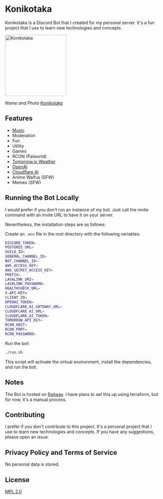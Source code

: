 # Konikotaka

Konikotaka is a Discord Bot that I created for my personal server. It's a fun project that I use to learn new technologies and concepts.

<a href="https://i.gyazo.com/12ccb49e7c6b2e31a207ad63e38e7f36.png"><img src="https://i.gyazo.com/12ccb49e7c6b2e31a207ad63e38e7f36.png" alt="Konikotaka" width="200"/></a>

_Name and Photo [Konikotaka](https://youtu.be/Qr2LQILdXD0?si=WwoM0emUIa_8dBfJ)_

## Features

- [Music](https://github.com/lavalink-devs/Lavalink)
- Moderation
- Fun
- Utility
- Games
- RCON (Palworld)
- [Tomorrow.io Weather](https://www.tomorrow.io/)
- [OpenAI](https://openai.com/)
- [Cloudflare AI](https://ai.cloudflare.com/)
- Anime Waifus (SFW)
- Memes (SFW)

## Running the Bot Locally

I would prefer if you don't run an instance of my bot. Just call the invite command with an invite URL to have it on your server.

Nevertheless, the installation steps are as follows:

Create an `.env` file in the root directory with the following variables:

```bash
DISCORD_TOKEN=
POSTGRES_URL=
GUILD_ID=
GENERAL_CHANNEL_ID=
BOT_CHANNEL_ID=
AWS_ACCESS_KEY=
AWS_SECRET_ACCESS_KEY=
PREFIX=
LAVALINK_URI=
LAVALINK_PASSWORD=
HEALTHCHECK_URL=
X-API-KEY=
CLIENT_ID=
OPENAI_TOKEN=
CLOUDFLARE_AI_GATEWAY_URL=
CLOUDFLARE_AI_URL=
CLOUDFLARE_AI_TOKEN=
TOMORROW_API_KEY=
RCON_HOST=
RCON_PORT=
RCON_PASSWORD=
```

Run the bot:

```bash
./run.sh
```

This script will activate the virtual environment, install the dependencies, and run the bot.

## Notes

The Bot is hosted on [Railway](https://railway.app/). I have plans to set this up using terraform, but for now, it's a manual process.

## Contributing

I prefer if you don't contribute to this project. It's a personal project that I use to learn new technologies and concepts. If you have any suggestions, please open an issue.

## Privacy Policy and Terms of Service

No personal data is stored.

## License

[MPL 2.0](https://choosealicense.com/licenses/mpl-2.0/)
